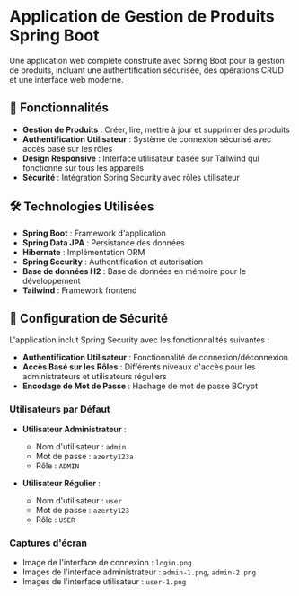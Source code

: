 # Application de Gestion de Produits Spring Boot

Une application web complète construite avec Spring Boot pour la gestion de produits, incluant une authentification sécurisée, des opérations CRUD et une interface web moderne.

## 🚀 Fonctionnalités

- **Gestion de Produits** : Créer, lire, mettre à jour et supprimer des produits
- **Authentification Utilisateur** : Système de connexion sécurisé avec accès basé sur les rôles
- **Design Responsive** : Interface utilisateur basée sur Tailwind qui fonctionne sur tous les appareils
- **Sécurité** : Intégration Spring Security avec rôles utilisateur

## 🛠️ Technologies Utilisées

- **Spring Boot** : Framework d'application
- **Spring Data JPA** : Persistance des données
- **Hibernate** : Implémentation ORM
- **Spring Security** : Authentification et autorisation
- **Base de données H2** : Base de données en mémoire pour le développement
- **Tailwind** : Framework frontend

## 🔐 Configuration de Sécurité

L'application inclut Spring Security avec les fonctionnalités suivantes :

- **Authentification Utilisateur** : Fonctionnalité de connexion/déconnexion
- **Accès Basé sur les Rôles** : Différents niveaux d'accès pour les administrateurs et utilisateurs réguliers
- **Encodage de Mot de Passe** : Hachage de mot de passe BCrypt

### Utilisateurs par Défaut

- **Utilisateur Administrateur** :
  - Nom d'utilisateur : `admin`
  - Mot de passe : `azerty123a`
  - Rôle : `ADMIN`

- **Utilisateur Régulier** :
  - Nom d'utilisateur : `user`
  - Mot de passe : `azerty123`
  - Rôle : `USER`

### Captures d'écran

- Image de l'interface de connexion : `login.png`
- Images de l'interface administrateur : `admin-1.png`, `admin-2.png`
- Images de l'interface utilisateur : `user-1.png`